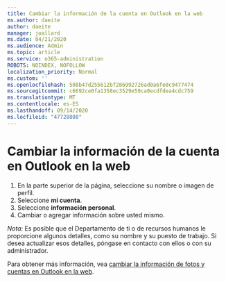 ```yaml
---
title: Cambiar la información de la cuenta en Outlook en la web
ms.author: daeite
author: daeite
manager: joallard
ms.date: 04/21/2020
ms.audience: Admin
ms.topic: article
ms.service: o365-administration
ROBOTS: NOINDEX, NOFOLLOW
localization_priority: Normal
ms.custom: ''
ms.openlocfilehash: 508b47d255612bf286992726ad0a6fe0c9477474
ms.sourcegitcommit: c6692ce0fa1358ec3529e59ca0ecdfdea4cdc759
ms.translationtype: MT
ms.contentlocale: es-ES
ms.lasthandoff: 09/14/2020
ms.locfileid: "47728808"
---
```

# <a name="change-account-information-in-outlook-on-the-web"></a>Cambiar la información de la cuenta en Outlook en la web

1. En la parte superior de la página, seleccione su nombre o imagen de perfil.
1. Seleccione **mi cuenta**.
1. Seleccione **información personal**.
1. Cambiar o agregar información sobre usted mismo.

*Nota:* Es posible que el Departamento de ti o de recursos humanos le proporcione algunos detalles, como su nombre y su puesto de trabajo. Si desea actualizar esos detalles, póngase en contacto con ellos o con su administrador.

Para obtener más información, vea [cambiar la información de fotos y cuentas en Outlook en la web](https://support.office.com/article/b2dbb289-851d-4bed-93c3-3e136f5659ec).